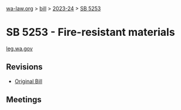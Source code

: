 [wa-law.org](/) > [bill](/bill/) > [2023-24](/bill/2023-24/) > [SB 5253](/bill/2023-24/sb/5253/)

# SB 5253 - Fire-resistant materials
[leg.wa.gov](https://app.leg.wa.gov/billsummary?BillNumber=5253&Year=2023&Initiative=false)

## Revisions
* [Original Bill](1/)

## Meetings